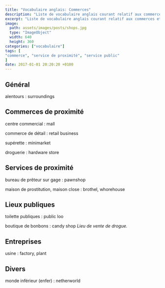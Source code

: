 ```yaml
---
title: "Vocabulaire anglais: Commerces"
description: "Liste de vocabulaire anglais courant relatif aux commerces et différents lieux publiques."
excerpt: "Liste de vocabulaire anglais courant relatif aux commerces et différents lieux publiques."
image:
  path: assets/images/posts/shops.jpg
  type: "ImageObject"
  width: 640
  height: 360
categories: ["vocabulaire"]
tags: [
"commerce", "service de proximité", "service public"
]
date: 2017-01-01 20:20:20 +0100
---
```


## Général

alentours
: surroundings


## Commerces de proximité

centre commercial
: mall

commerce de détail
: retail business

supérette
: minimarket

droguerie
: hardware store


## Services de proximité

bureau de prêteur sur gage
: pawnshop

maison de prostitution, maison close
: brothel, whorehouse


## Lieux publiques

toilette publiques
: public loo

boutique de bonbons
: candy shop
*Lieu de vente de drogue.*


## Entreprises

usine
: factory, plant


## Divers

monde inférieur (enfer)
: netherworld
